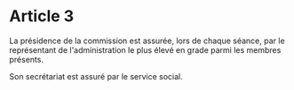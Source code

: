 # Article 3

La présidence de la commission est assurée, lors de chaque séance, par le représentant de l'administration le plus élevé en grade parmi les membres présents.

Son secrétariat est assuré par le service social.

